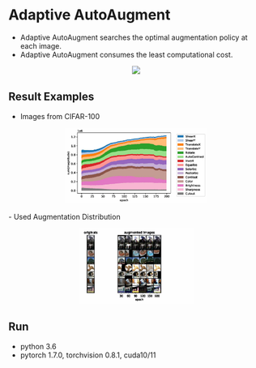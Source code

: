 # Adaptive AutoAugment


- Adaptive AutoAugment searches the optimal augmentation policy at each image.
- Adaptive AutoAugment consumes the least computational cost.
<p align="center">
<img src="etc/main_picture.jpg" height=350>
</p>

## Result Examples
- Images from CIFAR-100
<p align="center">
<img src="etc/op-dist.jpg" height=150>
</p>
- Used Augmentation Distribution
<p align="center">
<img src="etc/aug_process.jpg" height=150>
</p>

## Run

- python 3.6
- pytorch 1.7.0, torchvision 0.8.1, cuda10/11
